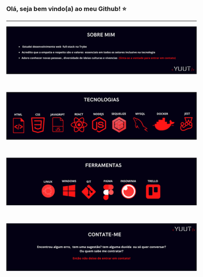 ### Olá, seja bem vindo(a) ao meu Github! ⭐
<div> <hr> </div>

  ![alt text](images/sobre.png)
  
<div> <br> </div>

![alt text](images/tecnologias.png)

<div> <br> </div>

  ![alt text](images/ferramentas.png)
  
<div> <br> </div>

  ![alt text](images/contao.png)